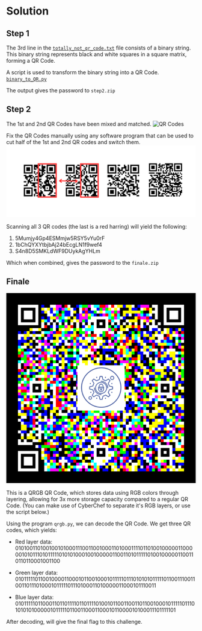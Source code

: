 # Solution

## Step 1

The 3rd line in the [`totally_not_qr_code.txt`](../dist/totally_not_qr_code.txt) file consists of a binary string.
This binary string represents black and white squares in a square matrix, forming a QR Code.

A script is used to transform the binary string into a QR Code. 
[`binary_to_QR.py`](./step1/binary_to_QR.py)

The output gives the password to `step2.zip`

## Step 2

The 1st and 2nd QR Codes have been mixed and matched.
![QR Codes](../creation/step2/qrcodes.png)

Fix the QR Codes manually using any software program that can be used to cut half of the 1st and 2nd QR codes and switch them.
![Fixing QR Codes](./step2/fixingstep2.png)

Scanning all 3 QR codes (the last is a red harring) will yield the following:

1. 5Mumjy4Gp4ESMmjw5RSY5vYu0rF
2. 1bChQYXYtbjbAj24bEcgLN1f9wef4
3. S4n8D5SMKLdWF9DUykAgYHLm

Which when combined, gives the password to the `finale.zip`

## Finale

![Finale QR](./finale/flag.png)

This is a QRGB QR Code, which stores data using RGB colors through layering, allowing for 3x more storage capacity compared to a regular QR Code.
(You can make use of CyberChef to separate it's RGB layers, or use the script below.)

Using the program `qrgb.py`, we can decode the QR Code. We get three QR codes, which yields:

- Red layer data: 010100110100100101000111001100100011010001111011010010000011000001010111010111110101010001001000001100110101111101001000001100110110110001001100

- Green layer data: 010111110110010000110001011001000101111101110101010111110110011100110011011101000101111101110100011010000011000101110011

- Blue layer data: 01011111011000110110111101101111010010110011001101100100010111110111010101010000010111110110011000110001011000010100011101111101

After decoding, will give the final flag to this challenge.
